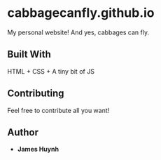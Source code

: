 # cabbagecanfly.github.io
My personal website! And yes, cabbages can fly.

## Built With
HTML + CSS + A tiny bit of JS

## Contributing
Feel free to contribute all you want!

## Author
* **James Huynh**